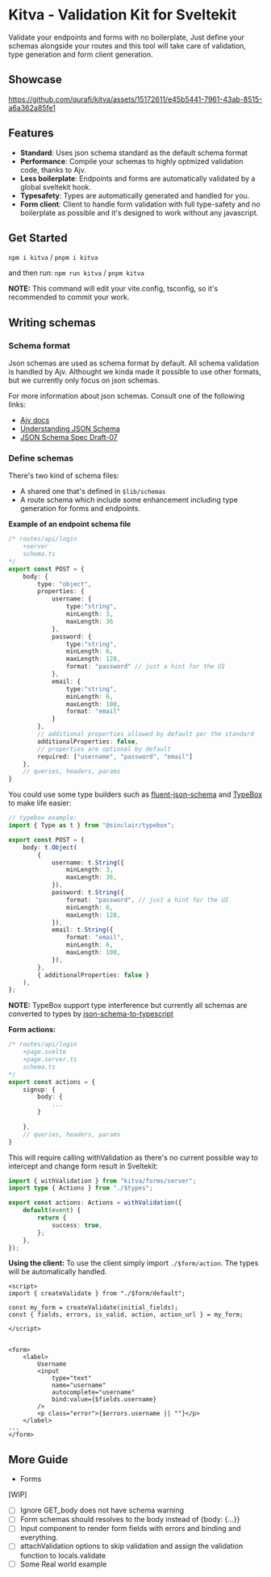 # Kitva - Validation Kit for Sveltekit

Validate your endpoints and forms with no boilerplate, Just define your schemas alongside your routes and this tool will take care of validation, type generation and form client generation.

## Showcase

<https://github.com/qurafi/kitva/assets/15172611/e45b5441-7961-43ab-8515-a6a362a85fe1>

## Features

* **Standard**: Uses json schema standard as the default schema format
* **Performance**: Compile your schemas to highly optmized validation code, thanks to Ajv.
* **Less boilerplate**: Endpoints and forms are automatically validated by a global sveltekit hook.
* **Typesafety**: Types are automatically generated and handled for you.
* **Form client**: Client to handle form validation with full type-safety and no boilerplate as possible and it's designed to work without any javascript.

## Get Started

`npm i kitva` / `pnpm i kitva`

and then run:
`npm run kitva` / `pnpm kitva`

**NOTE:** This command will edit your vite.config, tsconfig, so it's recommended to commit your work.

## Writing schemas

### Schema format

Json schemas are used as schema format by default. All schema validation is handled by Ajv. Althought we kinda made it possible to use other formats, but we currently only focus on json schemas.

For more information about json schemas. Consult one of the following links:

* [Ajv docs](https://ajv.js.org/json-schema.html)
* [Understanding JSON Schema](https://json-schema.org/understanding-json-schema/)
* [JSON Schema Spec Draft-07](https://datatracker.ietf.org/doc/html/draft-handrews-json-schema-validation-00)

### Define schemas

There's two kind of schema files:

* A shared one that's defined in `$lib/schemas`
* A route schema which include some enhancement including type generation for forms and endpoints.

**Example of an endpoint schema file**

```typescript
/* routes/api/login
    +server
    schema.ts
*/
export const POST = {
    body: {
        type: "object",
        properties: {
            username: {
                type:"string",
                minLength: 3,
                maxLength: 36
            },
            password: {
                type:"string",
                minLength: 6,
                maxLength: 128,
                format: "password" // just a hint for the UI
            },
            email: {
                type:"string",
                minLength: 6,
                maxLength: 100,
                format: "email"
            }
        },
        // additional properties allowed by default per the standard
        additionalProperties: false,
        // properties are optional by default
        required: ["username", "password", "email"]
    },
    // queries, headers, params
}
```

You could use some type builders such as [fluent-json-schema](https://github.com/fastify/fluent-json-schema) and [TypeBox](https://github.com/sinclairzx81/typebox) to make life easier:

```typescript
// typebox example:
import { Type as t } from "@sinclair/typebox";

export const POST = {
    body: t.Object(
        {
            username: t.String({
                minLength: 3,
                maxLength: 36,
            }),
            password: t.String({
                format: "password", // just a hint for the UI
                minLength: 6,
                maxLength: 128,
            }),
            email: t.String({
                format: "email",
                minLength: 6,
                maxLength: 100,
            }),
        },
        { additionalProperties: false }
    ),
};
```

**NOTE:** TypeBox support type interference but currently all schemas are converted to types by [json-schema-to-typescript](https://github.com/bcherny/json-schema-to-typescript)

**Form actions:**

```typescript
/* routes/api/login
    +page.svelte
    +page.server.ts
    schema.ts
*/
export const actions = {
    signup: {
        body: {
            ...
        }
        
    },
    // queries, headers, params
}
```

This will require calling withValidation as there's no current possible way to intercept and change form result in Sveltekit:

```typescript
import { withValidation } from "kitva/forms/server";
import type { Actions } from "./$types";

export const actions: Actions = withValidation({
    default(event) {
        return {
            success: true,
        };
    },
});
```

**Using the client:**
To use the client simply import `./$form/action`. The types will be automatically handled.

```svelte
<script>
import { createValidate } from "./$form/default";

const my_form = createValidate(initial_fields);
const { fields, errors, is_valid, action, action_url } = my_form;

</script>


<form>
    <label>
        Username
        <input
            type="text"
            name="username"
            autocomplete="username"
            bind:value={$fields.username}
        />
        <p class="error">{$errors.username || ""}</p>
    </label>
...
</form>
```

## More Guide
* Forms

[WIP]

* [ ] Ignore GET_body does not have schema warning
* [ ] Form schemas should resolves to the body instead of {body: {...}}
* [ ] Input component to render form fields with errors and binding and everything.
* [ ] attachValidation options to skip validation and assign the validation function to locals.validate
* [ ] Some Real world example
